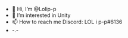 - 👋 Hi, I’m @Lolip-p
- 👀 I’m interested in Unity
- 📫 How to reach me Discord: LOL i p-p#6136
- -.-

<!---
Lolip-p/Lolip-p is a ✨ special ✨ repository because its `README.md` (this file) appears on your GitHub profile.
You can click the Preview link to take a look at your changes.
--->
